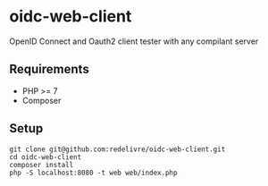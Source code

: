 # oidc-web-client

OpenID Connect and Oauth2 client tester with any compilant server

## Requirements

* PHP >= 7
* Composer

## Setup

```
git clone git@github.com:redelivre/oidc-web-client.git
cd oidc-web-client
composer install
php -S localhost:8080 -t web web/index.php
```
